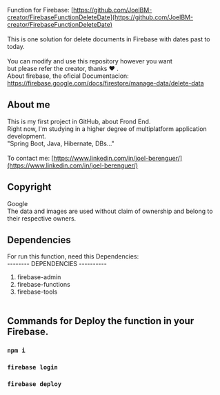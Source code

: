 Function for Firebase: [https://github.com/JoelBM-creator/FirebaseFunctionDeleteDate](https://github.com/JoelBM-creator/FirebaseFunctionDeleteDate)
<br />
<br />
This is one solution for delete documents in Firebase with dates past to today.
<br /> <br />
You can modify and use this repository however you want <br /> but please refer the creator, thanks ♥ .
<br />
About firebase, the oficial Documentacion: 
https://firebase.google.com/docs/firestore/manage-data/delete-data


## About me
This is my first project in GitHub, about Frond End.
<br />
Right now, I'm studying in a higher degree of multiplatform application development.
<br />
"Spring Boot, Java, Hibernate, DBs..."
<br /><br />
To contact me: [https://www.linkedin.com/in/joel-berenguer/](https://www.linkedin.com/in/joel-berenguer/)
<br />
## Copyright
Google
<br /> 
The data and images are used without claim of ownership and belong to their respective owners.
<br />
## Dependencies
For run this function, need this Dependencies:
<br />
-------- DEPENDENCIES ----------
1. firebase-admin
2. firebase-functions
3. firebase-tools
 <br />  <br />

## Commands for Deploy the function in your Firebase.
### `npm i`
### `firebase login`
### `firebase deploy`
